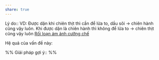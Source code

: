 ```yaml
---
share: true
---
```

Lý do:: VD: Được dặn khi chiên thịt thì cần để lửa to, dầu sôi → chiên hành cũng vậy luôn. Khi được dặn là chiên hành thì không để lửa to → chiên thịt cũng vậy luôn
[Rối loạn ám ảnh cưỡng chế](../../Kh%C3%B3%20kh%C4%83n/T%C3%A2m%20l%C3%BD/Ch%C6%B0a%20c%C3%B3%20ch%E1%BA%A9n%20%C4%91o%C3%A1n%20ch%C3%ADnh%20th%E1%BB%A9c%20t%E1%BB%AB%20b%C3%A1c%20s%C4%A9/R%E1%BB%91i%20lo%E1%BA%A1n%20%C3%A1m%20%E1%BA%A3nh%20c%C6%B0%E1%BB%A1ng%20ch%E1%BA%BF.md)

Hệ quả của vấn đề này:


%%
Giải pháp gợi ý:: 
%%


